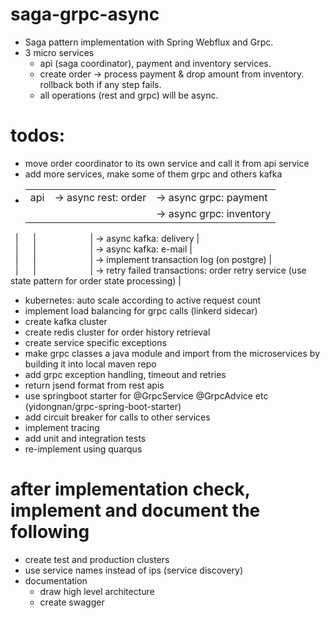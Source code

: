 # saga-grpc-async
- Saga pattern implementation with Spring Webflux and Grpc.
- 3 micro services
  - api (saga coordinator), payment and inventory services.
  - create order -> process payment & drop amount from inventory.
                    rollback both if any step fails.
  - all operations (rest and grpc) will be async.

# todos:
- move order coordinator to its own service and call it from api service
- add more services, make some of them grpc and others kafka
- |      |                      |                          |
  |------|----------------------|--------------------------|
  | api  | -> async rest: order | -> async grpc: payment   | 
  |      |                      | -> async grpc: inventory |  
  |      |                      | -> async kafka: delivery |  
  |      |                      | -> async kafka: e-mail   |  
  |      |                      | -> implement transaction log (on postgre) |  
  |      |                      | -> retry failed transactions: order retry service (use state pattern for order state processing) |
    

- kubernetes: auto scale according to active request count
- implement load balancing for grpc calls (linkerd sidecar)
- create kafka cluster
- create redis cluster for order history retrieval
- create service specific exceptions
- make grpc classes a java module and import from the microservices by building it into local maven repo
- add grpc exception handling, timeout and retries
- return jsend format from rest apis
- use springboot starter for @GrpcService @GrpcAdvice etc (yidongnan/grpc-spring-boot-starter)
- add circuit breaker for calls to other services
- implement tracing
- add unit and integration tests
- re-implement using quarqus

# after implementation check, implement and document the following
- create test and production clusters
- use service names instead of ips (service discovery)
- documentation
  - draw high level architecture
  - create swagger
